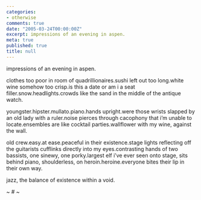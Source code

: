 ```yaml
---
categories:
- otherwise
comments: true
date: "2005-03-24T00:00:00Z"
excerpt: impressions of an evening in aspen.
meta: true
published: true
title: null
---
```


impressions of an evening in aspen.

clothes too poor in room of quadrillionaires.sushi left out too long.white wine somehow too crisp.is this a date or am i a seat filler.snow.headlights.crowds like the sand in the middle of the antique watch.

youngster.hipster.mullato.piano.hands upright.were those wrists slapped by an old lady with a ruler.noise pierces through cacophony that i’m unable to locate.ensembles are like cocktail parties.wallflower with my wine, against the wall.

old crew.easy.at ease.peaceful in their existence.stage lights reflecting off the guitarists cufflinks directly into my eyes.contrasting hands of two bassists, one sinewy, one porky.largest elf i’ve ever seen onto stage, sits behind piano, shoulderless, on heroin.heroine.everyone bites their lip in their own way.

jazz, the balance of existence within a void.

~ # ~